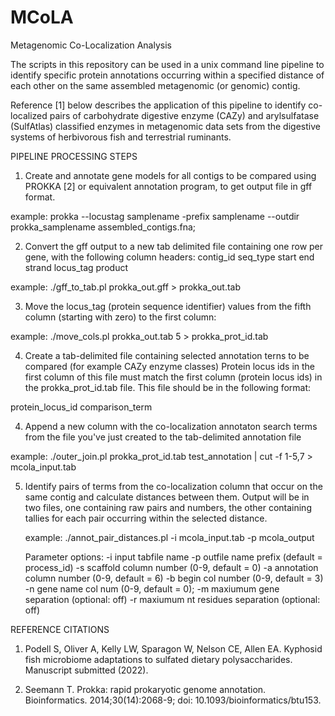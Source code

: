 # MCoLA
Metagenomic Co-Localization Analysis

The scripts in this repository can be used in a unix command line pipeline to identify specific protein annotations occurring within a specified distance of each other on the same assembled metagenomic (or genomic) contig. 

Reference [1] below describes the application of this pipeline to identify co-localized pairs of carbohydrate digestive enzyme (CAZy) and arylsulfatase (SulfAtlas) classified enzymes in metagenomic data sets from the digestive systems of herbivorous fish and terrestrial ruminants.

PIPELINE PROCESSING STEPS
1. Create and annotate gene models for all contigs to be compared using PROKKA [2] or equivalent annotation program, to get output file in gff format.
 
 example: prokka --locustag samplename -prefix samplename --outdir prokka_samplename assembled_contigs.fna;

2. Convert the gff output to a new tab delimited file containing one row per gene, with the following column headers: 
contig_id	seq_type	start	end	strand	locus_tag	product
	
  example: ./gff_to_tab.pl  prokka_out.gff >  prokka_out.tab

3. Move the locus_tag (protein sequence identifier) values from the fifth column (starting with zero) to the first column:
	
  example: ./move_cols.pl  prokka_out.tab 5 > prokka_prot_id.tab

	
4. Create a tab-delimited file containing selected annotation terns to be compared (for example CAZy enzyme classes) Protein locus ids in the first column of this file must match the first column (protein locus ids) in the prokka_prot_id.tab file. This file should be in the following format: 

protein_locus_id	comparison_term
	
4. Append a new column with the co-localization annotaton search terms from the file you've just created to the tab-delimited annotation file

 example:  ./outer_join.pl prokka_prot_id.tab test_annotation | cut -f 1-5,7 > mcola_input.tab

5. Identify pairs of terms from the co-localization column that occur on the same contig and calculate distances between them. Output will be in two files, one containing raw pairs and numbers, the other containing tallies for each pair occurring within the selected distance.

	 example: ./annot_pair_distances.pl -i mcola_input.tab -p mcola_output
	
	Parameter options:
	  -i	input tabfile name
	  -p	outfile name prefix (default = process_id)
	  -s	scaffold column number (0-9, default = 0)
	  -a	annotation column number (0-9, default = 6)
	  -b 	begin col number (0-9, default = 3)
	  -n	gene name col num (0-9, default = 0);
	  -m	maxiumum gene separation (optional: off) 
	  -r	maxiumum nt residues separation (optional: off)

REFERENCE CITATIONS
1. Podell S, Oliver A, Kelly LW, Sparagon W, Nelson CE, Allen EA. Kyphosid fish microbiome adaptations to sulfated dietary polysaccharides. Manuscript submitted (2022).

2. Seemann T. Prokka: rapid prokaryotic genome annotation. Bioinformatics. 2014;30(14):2068-9; doi: 10.1093/bioinformatics/btu153.
